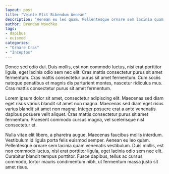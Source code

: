 ```yaml
---
layout: post
title: "Veinte Elit Bibendum Aenean"
description: "Aenean eu leo quam. Pellentesque ornare sem lacinia quam venenatis vestibulum. Cum sociis natoque penatibus et magnis dis parturient montes, nascetur ridiculus mus. Morbi leo risus, porta ac consectetur ac, vestibulum at eros. Donec ullamcorper nulla non metus auctor fringilla. Lorem ipsum dolor sit amet, consectetur adipiscing elit. Praesent commodo cursus magna, vel scelerisque nisl consectetur et. Vestibulum id ligula porta felis euismod semper."
author: Brendan Wovchko
tags:
- dapibus
- euismod
categories:
- "Ornare Cras"
- "Inceptos"
---
```


Donec sed odio dui. Duis mollis, est non commodo luctus, nisi erat porttitor ligula, eget lacinia odio sem nec elit. Cras mattis consectetur purus sit amet fermentum. Cras mattis consectetur purus sit amet fermentum. Cum sociis natoque penatibus et magnis dis parturient montes, nascetur ridiculus mus. Cras mattis consectetur purus sit amet fermentum.

Lorem ipsum dolor sit amet, consectetur adipiscing elit. Maecenas sed diam eget risus varius blandit sit amet non magna. Maecenas sed diam eget risus varius blandit sit amet non magna. Integer posuere erat a ante venenatis dapibus posuere velit aliquet. Cras mattis consectetur purus sit amet fermentum. Praesent commodo cursus magna, vel scelerisque nisl consectetur et.

Nulla vitae elit libero, a pharetra augue. Maecenas faucibus mollis interdum. Vestibulum id ligula porta felis euismod semper. Aenean eu leo quam. Pellentesque ornare sem lacinia quam venenatis vestibulum. Duis mollis, est non commodo luctus, nisi erat porttitor ligula, eget lacinia odio sem nec elit. Curabitur blandit tempus porttitor. Fusce dapibus, tellus ac cursus commodo, tortor mauris condimentum nibh, ut fermentum massa justo sit amet risus.

